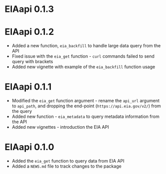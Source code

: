 # EIAapi 0.1.3


# EIAapi 0.1.2

* Added a new function, `eia_backfill` to handle large data query from the API
* Fixed issue with the `eia_get` function - `curl` commands failed to send query with brackets 
* Added new vignette with example of the `eia_backfill` function usage

# EIAapi 0.1.1

* Modified the `eia_get` function argument - rename the `api_url` argument to `api_path`, and dropping the end-point (`https://api.eia.gov/v2/`) from the query
* Added new function - `eia_metadata` to query metadata information from the API
* Added new vignettes - introduction the EIA API

# EIAapi 0.1.0

* Added the `eia_get` function to query data from EIA API
* Added a `NEWS.md` file to track changes to the package

